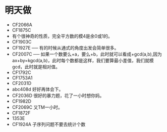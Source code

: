# 明天做
- CF2066A
- CF1875C
- 有个很神奇的性质，完全平方数的模4是余0或1的。 
- CF1903C
- CF1927E ── 有的时候从通式的角度出发会简单很多。
- CF2007C ── 如果一个数要么+a，要么+b，此时就可以看成+gcd(a,b),因为 ax+by=kgcd(a,b)，此时每个数都是这样，我们要算最小差值，我们就模gcd，此时就是相对值。
- CF1792C
- CF1753A1
- CF2031D
- abc408d 好好再体会下。
- CF2036D 很好的暴力题，花了一小时想你妈。
- CF1982D
- CF2069C 又TM一小时。
- CF1872F
- 1353E
- CF1924A 子序列问题不要去统计个数

